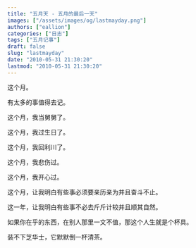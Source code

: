 ```yaml
---
title: "五月天 - 五月的最后一天"
images: ["/assets/images/og/lastmayday.png"]
authors: ["eallion"]
categories: ["日志"]
tags: ["五月记事"]
draft: false
slug: "lastmayday"
date: "2010-05-31 21:30:20"
lastmod: "2010-05-31 21:30:20"
---
```


这个月。

有太多的事值得去记。

这个月，我当舅舅了。

这个月，我过生日了。

这个月，我回利川了。

这个月，我悲伤过。

这个月，我开心过。

这个月，让我明白有些事必须要亲历亲为并且奋斗不止。

这一年，让我明白有些事不必去斤斤计较并且顺其自然。

如果你在乎的东西，在别人那里一文不值，那这个人生就是个杯具。

装不下芝华士，它默默倒一杯清茶。
